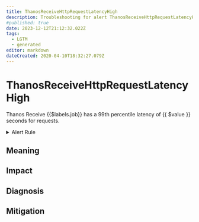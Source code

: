 ```yaml
---
title: ThanosReceiveHttpRequestLatencyHigh
description: Troubleshooting for alert ThanosReceiveHttpRequestLatencyHigh
#published: true
date: 2023-12-12T21:12:32.022Z
tags: 
  - LGTM
  - generated
editor: markdown
dateCreated: 2020-04-10T18:32:27.079Z
---
```


# ThanosReceiveHttpRequestLatencyHigh

Thanos Receive {{$labels.job}} has a 99th percentile latency of {{ $value }} seconds for requests.

<details>
  <summary>Alert Rule</summary>

{{% rule "thanos/thanos-receiver.yml" "ThanosReceiveHttpRequestLatencyHigh" %}}

{{% comment %}}

```yaml
alert: ThanosReceiveHttpRequestLatencyHigh
expr: (histogram_quantile(0.99, sum by (job, le) (rate(http_request_duration_seconds_bucket{job=~".*thanos-receive.*", handler="receive"}[5m]))) > 10 and sum by (job) (rate(http_request_duration_seconds_count{job=~".*thanos-receive.*", handler="receive"}[5m])) > 0)
for: 10m
labels:
    severity: critical
annotations:
    summary: Thanos Receive Http Request Latency High (instance {{ $labels.instance }})
    description: |-
        Thanos Receive {{$labels.job}} has a 99th percentile latency of {{ $value }} seconds for requests.
          VALUE = {{ $value }}
          LABELS = {{ $labels }}
    runbook: https://github.com/srerun/prometheus-alerts/blob/main/content/runbooks/thanos-receiver/ThanosReceiveHttpRequestLatencyHigh.md

```

{{% /comment %}}

</details>


## Meaning
[//]: # "Short paragraph that explains what the alert means"


## Impact
[//]: # "What could / will happen if the alert is not addressed"



## Diagnosis
[//]: # "Steps to take to identify the cause of the problem"



## Mitigation
[//]: # "The steps necessary to resolve the alert"
